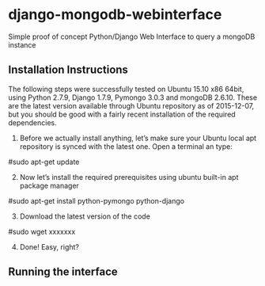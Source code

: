 # django-mongodb-webinterface
Simple proof of concept Python/Django Web Interface to query a mongoDB instance

## Installation Instructions

The following steps were successfully tested on Ubuntu 15.10 x86 64bit, using Python 2.7.9, Django 1.7.9, Pymongo 3.0.3 and mongoDB 2.6.10.  These are the latest version available through Ubuntu repository as of 2015-12-07, but you should be good with a fairly recent installation of the required dependencies.

1. Before we actually install anything, let’s make sure your Ubuntu local apt repository is synced with the latest one. Open a terminal an type:

#sudo apt-get update

2. Now let’s install the required prerequisites using ubuntu built-in apt package manager

#sudo apt-get install python-pymongo python-django

3. Download the latest version of the code

#sudo wget xxxxxxx

4. Done! Easy, right?
 

## Running the interface
